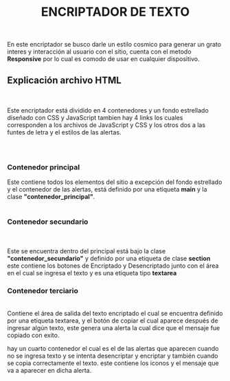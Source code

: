 <h1><center><strong>ENCRIPTADOR DE TEXTO</strong></center></h1>
<br>

En este encriptador se busco darle un estilo cosmico para generar un grato interes y interacción al usuario con el sitio, cuenta con el metodo <strong>Responsive</strong> por lo cual es comodo de usar en cualquier dispositivo. 

<h2>Explicación archivo HTML</h2>
<br>
<p>Este encriptador está dividido en 4 contenedores y un fondo estrellado diseñado con CSS y JavaScript tambien hay 4 links los cuales corresponden a los archivos de JavaScript y CSS y los otros dos a las funtes de letra y el estilos de las alertas.

 <h3><br><br><strong>Contenedor principal</strong><br></h3> Este contiene todos los elementos del sitio a excepción del fondo estrellado y el contenedor de las alertas, está definido por una etiqueta <strong>main</strong> y la clase <strong>"contenedor_principal"</strong>.<br><br>

<h3><strong>Contenedor secundario</strong></h3><br><br>Este se encuentra dentro del principal está bajo la clase <strong>"contenedor_secundario"</strong> y definido por una etiqueta de clase <strong>section</strong> este contiene los botones de Encriptado y Desencriptado junto con el área en el cual se ingresa el texto y es una etiqueta tipo <strong>textarea</strong><br>

<h3><strong>Contenedor terciario</strong></h3><br>Contiene el área de salida del texto encriptado el cual se encuentra definido por una etiqueta textarea,  y el botón de copiar el cual aparece después de ingresar algún texto,
este genera una alerta la cual dice que el mensaje fue copiado con exito.

 hay un cuarto contenedor el cual es el de las alertas que aparecen cuando no se ingresa texto y se intenta desencriptar y encriptar y también cuando se copia correctamente el texto. este contiene los iconos y el mensaje que va a aparecer en dicha alerta. </p>


